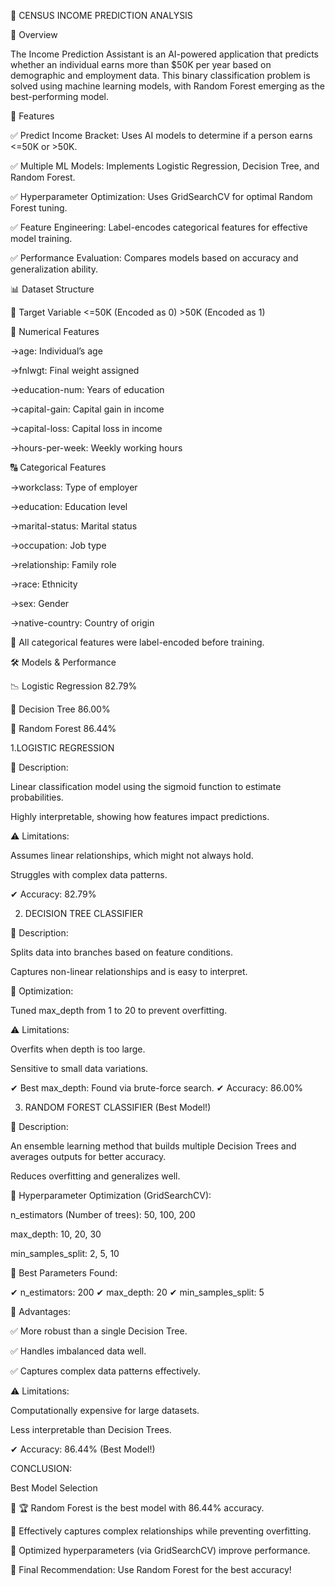 🚀 CENSUS INCOME PREDICTION ANALYSIS

📌 Overview

The Income Prediction Assistant is an AI-powered application that predicts whether an individual earns more than $50K per year based on demographic and employment data. This binary classification problem is solved using machine learning models, with Random Forest emerging as the best-performing model.

🎯 Features

✅ Predict Income Bracket: Uses AI models to determine if a person earns <=50K or >50K.

✅ Multiple ML Models: Implements Logistic Regression, Decision Tree, and Random Forest.

✅ Hyperparameter Optimization: Uses GridSearchCV for optimal Random Forest tuning.

✅ Feature Engineering: Label-encodes categorical features for effective model training.

✅ Performance Evaluation: Compares models based on accuracy and generalization ability.

📊 Dataset Structure

📌 Target Variable
<=50K (Encoded as 0)        >50K (Encoded as 1)

🔢 Numerical Features

->age: Individual’s age

->fnlwgt: Final weight assigned

->education-num: Years of education

->capital-gain: Capital gain in income

->capital-loss: Capital loss in income

->hours-per-week: Weekly working hours

🔠 Categorical Features

->workclass: Type of employer

->education: Education level

->marital-status: Marital status

->occupation: Job type

->relationship: Family role

->race: Ethnicity

->sex: Gender

->native-country: Country of origin

📌 All categorical features were label-encoded before training.



🛠️ Models & Performance

📉 Logistic Regression	   82.79%

🌳 Decision Tree	         86.00%

🌲 Random Forest	         86.44%



1.LOGISTIC REGRESSION

📌 Description:

Linear classification model using the sigmoid function to estimate probabilities.

Highly interpretable, showing how features impact predictions.

⚠️ Limitations:

Assumes linear relationships, which might not always hold.

Struggles with complex data patterns.

✔ Accuracy: 82.79%



2. DECISION TREE CLASSIFIER

📌 Description:

Splits data into branches based on feature conditions.

Captures non-linear relationships and is easy to interpret.

📌 Optimization:

Tuned max_depth from 1 to 20 to prevent overfitting.

⚠️ Limitations:

Overfits when depth is too large.

Sensitive to small data variations.

✔ Best max_depth: Found via brute-force search.
✔ Accuracy: 86.00%



3. RANDOM FOREST CLASSIFIER (Best Model!)

📌 Description:

An ensemble learning method that builds multiple Decision Trees and averages outputs for better accuracy.

Reduces overfitting and generalizes well.

📌 Hyperparameter Optimization (GridSearchCV):

n_estimators (Number of trees): 50, 100, 200

max_depth: 10, 20, 30

min_samples_split: 2, 5, 10

📌 Best Parameters Found:

✔ n_estimators: 200
✔ max_depth: 20
✔ min_samples_split: 5

🚀 Advantages:

✅ More robust than a single Decision Tree.

✅ Handles imbalanced data well.

✅ Captures complex data patterns effectively.

⚠️ Limitations:

Computationally expensive for large datasets.

Less interpretable than Decision Trees.

✔ Accuracy: 86.44% (Best Model!)

CONCLUSION:

Best Model Selection

🔹 🏆 Random Forest is the best model with 86.44% accuracy.

🔹 Effectively captures complex relationships while preventing overfitting.

🔹 Optimized hyperparameters (via GridSearchCV) improve performance.



🚀 Final Recommendation: Use Random Forest for the best accuracy!
